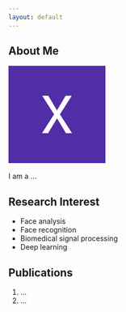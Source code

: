 ```yaml
---
layout: default
---
```


## About Me

<img class="profile-picture" src="me.jpg">

I am a ... 


## Research Interest
- Face analysis
- Face recognition
- Biomedical signal processing
- Deep learning

## Publications
1. ...
2. ...




